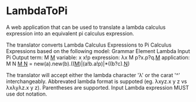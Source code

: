 # LambdaToPi
A web application that can be used to translate a lambda calculus expression into an equivalent pi calculus expression.

The translator converts Lambda Calculus Expressions to Pi Calculus Expressions based on the following model:
Grammar Element 	Lambda Input 	Pi Output
term: 	M 	[M](p)
variable: 	x 	x!p
expression: 	λx M 	p?x.p?q.[M](q)
application: 	M N 	[M N](p) = new(a).new(b).(([M](a))|(a!b.a!p)|*((b?c).[N](c))

The translator will accept either the lambda character 'λ' or the carat '^' interchangeably.
Abbrevated lambda format is suppoted (eg. λxyz.x y z vs λxλyλz.x y z).
Parentheses are supported.
Input Lambda expression MUST use dot notation.